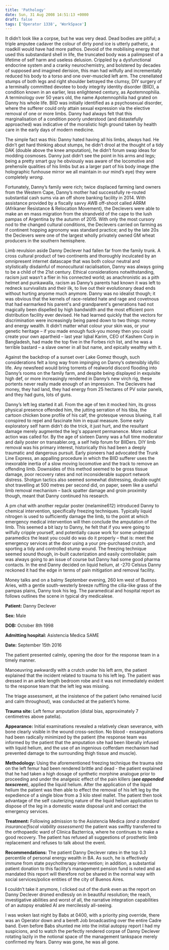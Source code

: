```yaml
---
title: 'Pathology'
date: Sun, 31 Aug 2008 14:51:13 +0000
draft: false
tags: ['Operator 1338', 'WorkSpace']
---
```


It didn’t look like a corpse, but he was very dead. Dead bodies are pitiful; a triple amputee cadaver the colour of dirty pond ice is utterly pathetic, a roadkill would have had more pathos. Devoid of the mobilising energy that used this substandard shell in life, the truncated body was a palimpsest of a lifetime of self harm and useless delusion. Crippled by a dysfunctional endocrine system and a cranky neurochemistry, and bolstered by decades of supposed and imagined derision, this man had wilfully and incrementally reduced his body to a torso and one over-muscled left arm. The crenellated stumps of both legs and right shoulder betrayed the clumsy, DIY surgery of a terminally committed devotee to body integrity identity disorder (BIID), a condition known in an earlier, less enlightened century, as Apotemnophilia. A terminology over 50 years old, the name Apotemnophilia had grated on Danny his whole life. BIID was initially identified as a psychosexual disorder, where the sufferer could only attain sexual expression via the elective removal of one or more limbs. Danny had always felt that this marginalisation of a condition poorly understood (and distastefully approached) was indicative of the moralistic high ground taken by health care in the early days of modern medicine.

The simple fact was this: Danny hated having all his limbs, always had. He didn’t get hard thinking about stumps, he didn’t drool at the thought of a tidy DAK (double above the knee amputation), he didn’t forum swap ideas for modding cosmoses. Danny just didn’t see the point in his arms and legs; being a pretty smart guy he obviously was aware of the locomotive and prehensile qualities of his limbs but as a larger part of his body image (the holographic funhouse mirror we all maintain in our mind’s eye) they were completely _wrong_.

Fortunately, Danny’s family were rich; twice displaced farming land owners from the Western Cape, Danny’s mother had successfully re-routed substantial cash sums via an off shore banking facility in 2014. With assistance provided by a fiscally savvy AWB off-shoot called ARRM (Afrikaner Resistance & Relocation Movement), the Declevers were able to make an en mass migration from the strandveld of the cape to the lush pampas of Argentina by the autumn of 2015. With only the most cursory nod to the changed cultural conditions, the Declevers carried on farming as if continent hopping agronomy was standard practice; and by the late 20s the Declevers were one of the largest wholly privately owned GM wheat producers in the southern hemisphere.

Limb revulsion aside Danny Declever had fallen far from the family trunk. A cross cultural product of two continents and thoroughly inculcated by an omnipresent internet datascape that was both colour neutral and stylistically disdainful of monocultural racialisation, Danny was always going to be a child of the 21st century. Ethical considerations notwithstanding, racism just wasn’t a flier in his connected world; as anachronistic as a pith helmet and punkawalla, racism as Danny’s parents had known it was left to redneck survivalists and their ilk, to live out their evolutionary dead ends without hurting anyome much anymore. Danny was no idealist though; it was obvious that the kernels of race-related hate and rage and covetnous that had earmarked his parent's and grandparent's generations had not magically been dispelled by high bandwidth and the most efficient porn distribution facility ever devised. He had learned quickly that the vectors for discrimination were increasingly being pared down to two things: money and energy wealth. It didn’t matter what colour your skin was, or your genetic heritage – if you made enough fuck-you money then you could create your own apartheid – last year Iqbal Karim, CEO of Kashem Corp in Bangladesh, had made the top five in the Forbes rich list, and he was a terrible bastard – a slave owner in all but name, and epically wealthy with it.

Against the backdrop of a sunset over Lake Gomez though, such considerations felt a long way from impinging on Danny’s ostensibly idyllic life. Any newsfeed would bring torrents of realworld discord flooding into Danny’s rooms on the family farm, and despite being displayed in exquisite high def, or more increasingly rendered in Danny’s new virch rig, these portents never really made enough of an impression. The Declevers had money, they had land, they had energy from 25 hectares of PV solar panels, and they had guns, lots of guns.

Danny’s left leg started it all. From the age of ten it mocked him, its gross physical presence offended him, the jutting serration of his tibia, the cartoon chicken bone profile of his calf, the grotesque venous blueing, it all conspired to repel and fascinate him in equal measure. Some early exploratory self harm didn’t do the trick, it just hurt, and the resultant damage merely augmented the leg's apparent permanence. More radical action was called for. By the age of sixteen Danny was a full time moderator and daily poster on transabler.org, a self help forum for BIIDers. DIY limb removal was his primary interest, historically this had been a deeply traumatic and dangerous pursuit. Early pioneers had advocated the Trunk Line Express, an appalling procedure in which the BIID sufferer uses the inexorable inertia of a slow moving locomotive and the track to remove an offending limb. Downsides of this method seemed to be gross tissue damage, poor recovery rates and not inconsiderable support network distress. Shotgun tactics also seemed somewhat distressing, double ought shot travelling at 500 metres per second did, on paper, seem like a useful limb removal mechanism – back spatter damage and groin proximity though, meant that Danny continued his research.

A pm chat with another regular poster (melamine612) introduced Danny to chemical intervention, specifically freezing techniques. Typically liquid nitrogen is used to sufficiently damage the limb, to the point at which emergency medical intervention will then conclude the amputation of the limb. This seemed a bit lazy to Danny, he felt that if you were going to wilfully cripple yourself, and potentially cause work for some underpaid paramedics the least you could do was do it properly – that is: meet the emergency services at the door using a your pre-purchased crutch, and sporting a tidy and controlled stump wound. The freezing technique seemed sound though, in-built cauterization and easily controllable; pain was always going to an issue of course but Danny had some good pharma contacts. In the end Danny decided on liquid helium, at -270 Celsius Danny reckoned it had the edge in terms of pain mitigation and removal facility.

Money talks and on a balmy September evening, 260 km west of Buenos Aries, with a gentle south-westerly breeze ruffling the cilia-like grass of the pampas plains, Danny took his leg. The paramedical and hospital report as follows outlines the scene in typical dry medicalese.  

**Patient:** Danny Declever

**Sex:** Male

**DOB:** October 8th 1998

**Admitting hospital:** Asistencia Medica SAME

**Date:** September 15th 2016

The patient presented calmly, opening the door for the response team in a timely manner.

Manoeuvring awkwardly with a crutch under his left arm, the patient explained that the incident related to trauma to his left leg. The patient was dressed in an ankle length bedroom robe and it was not immediately evident to the response team that the left leg was missing.

The triage assessment, at the insistence of the patient (who remained lucid and calm throughout), was conducted at the patient’s home.

**Trauma site:** Left femur amputation (distal bias, approximately 7 centimetres above patella).

**Appearance:** Initial examinations revealed a relatively clean severance, with bone clearly visible in the wound cross-section. No blood - exsanguinations had been radically minimized by the patient (the response team was informed by the patient that the amputation site had been liberally infused with liquid helium, and the use of an ingenious cofferdam mechanism had prevented damage to the surrounding thigh tissue and muscle).

**Methodology:** Using the aforementioned freezing technique the trauma site on the left femur had been rendered brittle and dead - the patient explained that he had taken a high dosage of synthetic morphine analogue prior to proceeding and under the analgesic effect of the pain killers (**_see appended toxscreen_**), applied the liquid helium. After the application of the liquid helium the patient was then able to effect the removal of his left leg by the expedience of a single blow from a 3 kilo steel mallet. The patient then took advantage of the self cauterizing nature of the liquid helium application to dispose of the leg in a domestic waste disposal unit and contact the emergency services.

**Treatment:** Following admission to the Asistencia Medica _(and a standard insurance/fiscal viability assessment)_ the patient was swiftly transferred to the orthopaedic ward of Clinica Bazterrica, where he continues to make a good recovery. The patient has refused all suggestions of prosthetic limb replacement and refuses to talk about the event.

**Recommendations:** The patient Danny Declever rates in the top 0.3 percentile of personal energy wealth in BA. As such, he is effectively immune from state psychotherapy intervention; in addition, a substantial patient donation to this facility’s management pension fund is noted and as mandated this report will therefore not be shared in the normal way with social services/police entities of the city of Buenos Aires.

**I** couldn’t take it anymore, I clicked out of the dunk even as the report on Danny Declever droned endlessly on in beautiful resolution; the reach, investigative abilities and worst of all, the narrative integration capabilities of an autopsy enabled AI are mercilessly all-seeing.

I was woken last night by Babs at 0400, with a priority ping override, there was an Operator down and a bereft Job broadcasting over the entire Cadre band. Even before Babs shunted me into the initial autopsy report I had my suspicions, and to watch the perfectly rendered corpse of Danny Declever rotating lazily in the notional space of the management tankspace merely confirmed my fears. Danny was gone, he was all gone.